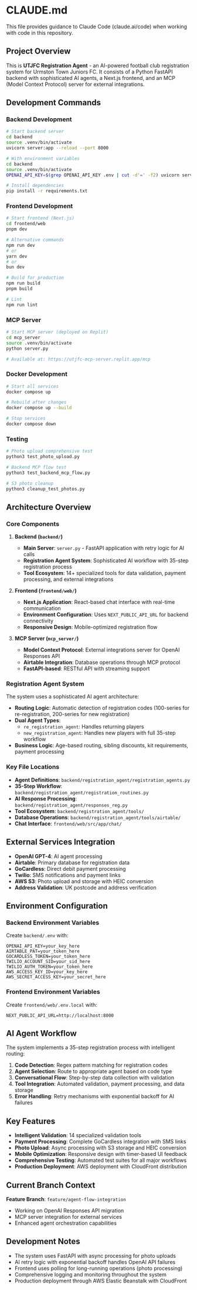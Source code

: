 # CLAUDE.md

This file provides guidance to Claude Code (claude.ai/code) when working with code in this repository.

## Project Overview

This is **UTJFC Registration Agent** - an AI-powered football club registration system for Urmston Town Juniors FC. It consists of a Python FastAPI backend with sophisticated AI agents, a Next.js frontend, and an MCP (Model Context Protocol) server for external integrations.

## Development Commands

### Backend Development
```bash
# Start backend server
cd backend
source .venv/bin/activate
uvicorn server:app --reload --port 8000

# With environment variables
cd backend
source .venv/bin/activate
OPENAI_API_KEY=$(grep OPENAI_API_KEY .env | cut -d'=' -f2) uvicorn server:app --reload --port 8000

# Install dependencies
pip install -r requirements.txt
```

### Frontend Development
```bash
# Start frontend (Next.js)
cd frontend/web
pnpm dev

# Alternative commands
npm run dev
# or
yarn dev
# or
bun dev

# Build for production
npm run build
pnpm build

# Lint
npm run lint
```

### MCP Server
```bash
# Start MCP server (deployed on Replit)
cd mcp_server
source .venv/bin/activate
python server.py

# Available at: https://utjfc-mcp-server.replit.app/mcp
```

### Docker Development
```bash
# Start all services
docker compose up

# Rebuild after changes
docker compose up --build

# Stop services
docker compose down
```

### Testing
```bash
# Photo upload comprehensive test
python3 test_photo_upload.py

# Backend MCP flow test
python3 test_backend_mcp_flow.py

# S3 photo cleanup
python3 cleanup_test_photos.py
```

## Architecture Overview

### Core Components

1. **Backend (`backend/`)**
   - **Main Server**: `server.py` - FastAPI application with retry logic for AI calls
   - **Registration Agent System**: Sophisticated AI workflow with 35-step registration process
   - **Tool Ecosystem**: 14+ specialized tools for data validation, payment processing, and external integrations

2. **Frontend (`frontend/web/`)**
   - **Next.js Application**: React-based chat interface with real-time communication
   - **Environment Configuration**: Uses `NEXT_PUBLIC_API_URL` for backend connectivity
   - **Responsive Design**: Mobile-optimized registration flow

3. **MCP Server (`mcp_server/`)**
   - **Model Context Protocol**: External integrations server for OpenAI Responses API
   - **Airtable Integration**: Database operations through MCP protocol
   - **FastAPI-based**: RESTful API with streaming support

### Registration Agent System

The system uses a sophisticated AI agent architecture:

- **Routing Logic**: Automatic detection of registration codes (100-series for re-registration, 200-series for new registration)
- **Dual Agent Types**: 
  - `re_registration_agent`: Handles returning players
  - `new_registration_agent`: Handles new players with full 35-step workflow
- **Business Logic**: Age-based routing, sibling discounts, kit requirements, payment processing

### Key File Locations

- **Agent Definitions**: `backend/registration_agent/registration_agents.py`
- **35-Step Workflow**: `backend/registration_agent/registration_routines.py`
- **AI Response Processing**: `backend/registration_agent/responses_reg.py`
- **Tool Ecosystem**: `backend/registration_agent/tools/`
- **Database Operations**: `backend/registration_agent/tools/airtable/`
- **Chat Interface**: `frontend/web/src/app/chat/`

## External Services Integration

- **OpenAI GPT-4**: AI agent processing
- **Airtable**: Primary database for registration data
- **GoCardless**: Direct debit payment processing
- **Twilio**: SMS notifications and payment links
- **AWS S3**: Photo upload and storage with HEIC conversion
- **Address Validation**: UK postcode and address verification

## Environment Configuration

### Backend Environment Variables
Create `backend/.env` with:
```
OPENAI_API_KEY=your_key_here
AIRTABLE_PAT=your_token_here
GOCARDLESS_TOKEN=your_token_here
TWILIO_ACCOUNT_SID=your_sid_here
TWILIO_AUTH_TOKEN=your_token_here
AWS_ACCESS_KEY_ID=your_key_here
AWS_SECRET_ACCESS_KEY=your_secret_here
```

### Frontend Environment Variables
Create `frontend/web/.env.local` with:
```
NEXT_PUBLIC_API_URL=http://localhost:8000
```

## AI Agent Workflow

The system implements a 35-step registration process with intelligent routing:

1. **Code Detection**: Regex pattern matching for registration codes
2. **Agent Selection**: Route to appropriate agent based on code type
3. **Conversational Flow**: Step-by-step data collection with validation
4. **Tool Integration**: Automated validation, payment processing, and data storage
5. **Error Handling**: Retry mechanisms with exponential backoff for AI failures

## Key Features

- **Intelligent Validation**: 14 specialized validation tools
- **Payment Processing**: Complete GoCardless integration with SMS links
- **Photo Upload**: Async processing with S3 storage and HEIC conversion
- **Mobile Optimization**: Responsive design with timer-based UI feedback
- **Comprehensive Testing**: Automated test suites for all major workflows
- **Production Deployment**: AWS deployment with CloudFront distribution

## Current Branch Context

**Feature Branch**: `feature/agent-flow-integration`
- Working on OpenAI Responses API migration
- MCP server integration for external services
- Enhanced agent orchestration capabilities

## Development Notes

- The system uses FastAPI with async processing for photo uploads
- AI retry logic with exponential backoff handles OpenAI API failures
- Frontend uses polling for long-running operations (photo processing)
- Comprehensive logging and monitoring throughout the system
- Production deployment through AWS Elastic Beanstalk with CloudFront